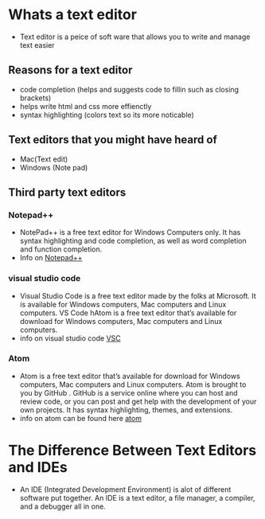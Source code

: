 # Whats a text editor 
* Text editor is a peice of soft ware that allows you to write and manage text easier 
## Reasons for a text editor
* code completion (helps and suggests code to fillin such as closing brackets)
* helps write html and css more effienctly 
* syntax highlighting (colors text so its more noticable)
## Text editors that you might have heard of 
* Mac(Text edit)
* Windows (Note pad)
## Third party text editors 
### Notepad++
* NotePad++ is a free text editor for Windows Computers only.
It has syntax highlighting and code completion, as well as word completion and function completion.
* Info on [Notepad++](https://notepad-plus-plus.org)
### visual studio code
* Visual Studio Code is a free text editor made by the folks at Microsoft.
It is available for Windows computers, Mac computers and Linux
computers. VS Code hAtom is a free text editor that’s available for download for Windows
computers, Mac computers and Linux computers.
* info on visual studio code [VSC](https://code.visualstudio.com)
### Atom
* Atom is a free text editor that’s available for download for Windows
computers, Mac computers and Linux computers. Atom is brought to
you by GitHub . GitHub is a service online where you can host and review code, or you can post and get help with the
development of your own projects. It has syntax highlighting, themes, and extensions. 
* info on atom can be found here [atom](https://en.wikipedia.org/wiki/Atom_(text_editor))
# The Difference Between Text Editors and IDEs
* An IDE (Integrated Development Environment) is alot of
different software put together. An IDE is a text editor, a file
manager, a compiler, and a debugger all in one.
